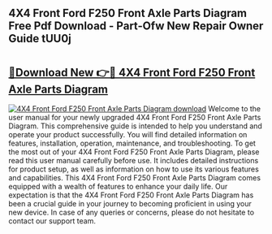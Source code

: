 ## 4X4 Front Ford F250 Front Axle Parts Diagram Free Pdf Download - Part-Ofw New Repair Owner Guide tUU0j

# <h2><a href="http://dfpxjf0.blite.top/?on=4X4+Front+Ford+F250+Front+Axle+Parts+Diagram">🔗Download New 👉🔴 4X4 Front Ford F250 Front Axle Parts Diagram</a></h2>

[![4X4 Front Ford F250 Front Axle Parts Diagram download](https://i.imgur.com/lujVjoI.png)](http://dfpxjf0.blite.top/?on=4X4+Front+Ford+F250+Front+Axle+Parts+Diagram)
Welcome to the user manual for your newly upgraded 4X4 Front Ford F250 Front Axle Parts Diagram. This comprehensive guide is intended to help you understand and operate your product successfully. You will find detailed information on features, installation, operation, maintenance, and troubleshooting. To get the most out of your 4X4 Front Ford F250 Front Axle Parts Diagram, please read this user manual carefully before use. It includes detailed instructions for product setup, as well as information on how to use its various features and capabilities. This 4X4 Front Ford F250 Front Axle Parts Diagram comes equipped with a wealth of features to enhance your daily life. Our expectation is that the 4X4 Front Ford F250 Front Axle Parts Diagram has been a crucial guide in your journey to becoming proficient in using your new device. In case of any queries or concerns, please do not hesitate to contact our support team.
